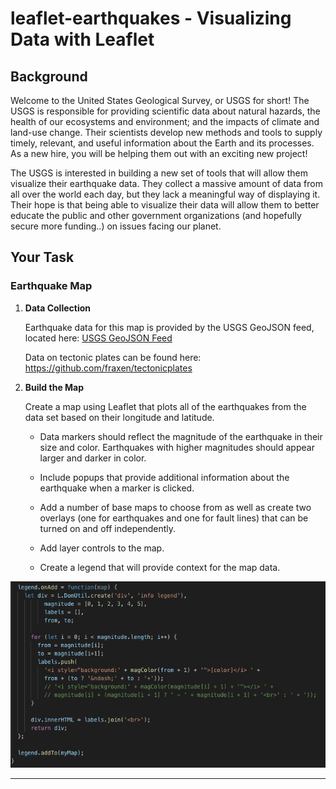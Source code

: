 # leaflet-earthquakes - Visualizing Data with Leaflet

## Background

Welcome to the United States Geological Survey, or USGS for short! The USGS is responsible for providing scientific data about natural hazards, the health of our ecosystems and environment; and the impacts of climate and land-use change. Their scientists develop new methods and tools to supply timely, relevant, and useful information about the Earth and its processes. As a new hire, you will be helping them out with an exciting new project!

The USGS is interested in building a new set of tools that will allow them visualize their earthquake data. They collect a massive amount of data from all over the world each day, but they lack a meaningful way of displaying it. Their hope is that being able to visualize their data will allow them to better educate the public and other government organizations (and hopefully secure more funding..) on issues facing our planet.

## Your Task

### Earthquake Map

1. **Data Collection**

   Earthquake data for this map is provided by the USGS GeoJSON feed, located here: [USGS GeoJSON Feed](http://earthquake.usgs.gov/earthquakes/feed/v1.0/geojson.php)
   
   Data on tectonic plates can be found here: <https://github.com/fraxen/tectonicplates>

2. **Build the Map**

   Create a map using Leaflet that plots all of the earthquakes from the data set based on their longitude and latitude.

   * Data markers should reflect the magnitude of the earthquake in their size and color. Earthquakes with higher magnitudes should appear larger and darker in color.

   * Include popups that provide additional information about the earthquake when a marker is clicked.
   
   * Add a number of base maps to choose from as well as create two overlays (one for earthquakes and one for fault lines) that can be turned on and off independently.

   * Add layer controls to the map.

   * Create a legend that will provide context for the map data.

<img src = "https://github.com/LShafer/leaflet-earthquakes/blob/master/earthquakemap.png">

- - -



